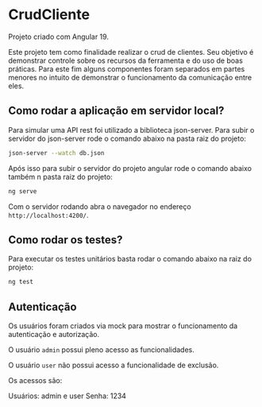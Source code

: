 # CrudCliente

Projeto criado com Angular 19.

Este projeto tem como finalidade realizar o crud de clientes. 
Seu objetivo é demonstrar controle sobre os recursos da ferramenta e do uso de boas práticas.
Para este fim alguns componentes foram separados em partes menores no intuito de demonstrar o funcionamento da comunicação entre eles.

## Como rodar a aplicação em servidor local?

Para simular uma API rest foi utilizado a biblioteca json-server.
Para subir o servidor do json-server rode o comando abaixo na pasta raiz do projeto:

```bash
json-server --watch db.json
```

Após isso para subir o servidor do projeto angular rode o comando abaixo também n pasta raiz do projeto:

```bash
ng serve
```

Com o servidor rodando abra o navegador no endereço `http://localhost:4200/`.


## Como rodar os testes?

Para executar os testes unitários basta rodar o comando abaixo na raiz do projeto:

```bash
ng test
```

## Autenticação

Os usuários foram criados via mock para mostrar o funcionamento da autenticação e autorização.

O usuário ``admin`` possui pleno acesso as funcionalidades.

O usuário ``user`` não possui acesso a funcionalidade de exclusão.

Os acessos são:

Usuários: admin e user
Senha: 1234
